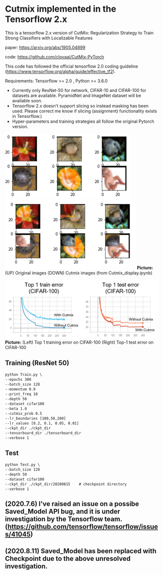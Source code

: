 
# Cutmix implemented in the Tensorflow 2.x
This is a tensorflow 2.x version of CutMix: Regularization Strategy to Train Strong Classifiers with Localizable Features 

paper: https://arxiv.org/abs/1905.04899

code: https://github.com/clovaai/CutMix-PyTorch

This code has followed the official tensorflow 2.0 coding guideline (https://www.tensorflow.org/alpha/guide/effective_tf2). 

Requirements: Tensorflow >= 2.0 , Python >= 3.6.0

- Currently only ResNet-50 for network, CIFAR-10 and CIFAR-100 for datasets are available. PyramidNet and ImageNet dataset will be available soon.
- Tensorflow 2.x doesn't support slicing so instead masking has been used. Please correct me know if slicing (assignment) functionality exists in Tensorflow.)  
- Hyper-parameters and training strategies all follow the original Pytorch version.


![Representative image](https://github.com/jis478/Tensorflow/blob/master/TF2.0/Cutmix/imgs/original.PNG) 
![Representative image](https://github.com/jis478/Tensorflow/blob/master/TF2.0/Cutmix/imgs/cutmix.PNG)
**Picture:** (UP) Original images (DOWN) Cutmix images (from Cutmix_display.ipynb)


![Representative image](https://github.com/jis478/Tensorflow/blob/master/TF2.0/Cutmix/imgs/plots.PNG)
**Picture:**  (Left) Top 1 training error on CIFAR-100   (Right) Top-1 test error on CIFAR-100 
                            


## Training (ResNet 50)

``` 
python Train.py \
--epochs 300
--batch_size 128
--momentum 0.9
--print_freq 10
--depth 50
--dataset cifar100
--beta 1.0
--cutmix_prob 0.5
--lr_boundaries [100,50,200]
--lr_values [0.2, 0.1, 0.05, 0.01]
--ckpt_dir ./ckpt_dir
--tensorboard_dir ./tensorboard_dir
--verbose 1
```

## Test

``` 
python Test.py \
--batch_size 128
--depth 50
--dataset cifar100
--ckpt_dir ./ckpt_dir/20200815    # checkpoint directory  
--verbose 1
```

## (2020.7.6) I've raised an issue on a possibe Saved_Model API bug, and it is under investigation by the Tensorflow team. (https://github.com/tensorflow/tensorflow/issues/41045) 
## (2020.8.11) Saved_Model has been replaced with Checkpoint due to the above unresolved investigation.
